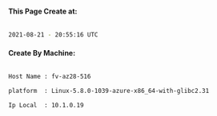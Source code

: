 
   
#### This Page Create at:

```bash

2021-08-21 - 20:55:16 UTC

```

#### Create By Machine:

```bash

Host Name : fv-az28-516

platform  : Linux-5.8.0-1039-azure-x86_64-with-glibc2.31

Ip Local  : 10.1.0.19

```

